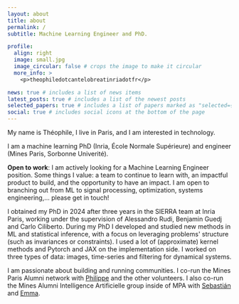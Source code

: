 ```yaml
---
layout: about
title: about
permalink: /
subtitle: Machine Learning Engineer and PhD.

profile:
  align: right
  image: small.jpg
  image_circular: false # crops the image to make it circular
  more_info: >
    <p>theophiledotcantelobreatinriadotfr</p>

news: true # includes a list of news items
latest_posts: true # includes a list of the newest posts
selected_papers: true # includes a list of papers marked as "selected={true}"
social: true # includes social icons at the bottom of the page
---
```


My name is Théophile, I live in Paris, and I am interested in technology.

I am a machine learning PhD (Inria, École Normale Supérieure) and engineer (Mines Paris, Sorbonne Univerité).

**Open to work**: I am actively looking for a Machine Learning Engineer position. Some things I value: a team to continue to learn with, an impactful product to build, and the opportunity to have an impact. I am open to branching out from ML to signal processing, optimization, systems engineering,... please get in touch!

I obtained my PhD in 2024 after three years in the SIERRA team at Inria Paris, working under the supervision of Alessandro Rudi, Benjamin Guedj and Carlo Ciliberto. During my PhD I developed and studied new methods in ML and statistical inference, with a focus on leveraging problems' structure (such as invariances or constraints). I used a lot of (approximate) kernel methods and Pytorch and JAX on the implementation side. I worked on three types of data: images, time-series and filtering for dynamical systems.

I am passionate about building and running communities. I co-run the Mines Paris Alumni network with [Philippe](https://www.linkedin.com/in/kalousdian/) and the other volunteers. I also co-run the Mines Alumni Intelligence Artificielle group inside of MPA with [Sebastián](https://www.linkedin.com/in/sebastian-partarrieu/) and [Emma](https://www.linkedin.com/in/emma-bou-hanna/).
